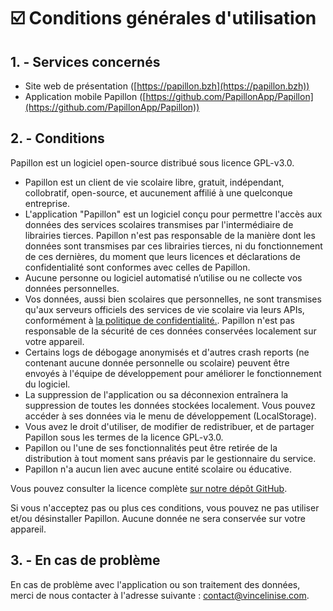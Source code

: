 # ☑️ Conditions générales d'utilisation

## 1. - Services concernés <a href="#id-1-services-concernes" id="id-1-services-concernes"></a>

* Site web de présentation ([https://papillon.bzh](https://papillon.bzh))
* Application mobile Papillon ([https://github.com/PapillonApp/Papillon](https://github.com/PapillonApp/Papillon))

## 2. - Conditions <a href="#id-2-conditions" id="id-2-conditions"></a>

Papillon est un logiciel open-source distribué sous licence GPL-v3.0.

* Papillon est un client de vie scolaire libre, gratuit, indépendant, collobratif, open-source, et aucunement affilié à une quelconque entreprise.
* L'application "Papillon" est un logiciel conçu pour permettre l'accès aux données des services scolaires transmises par l'intermédiaire de librairies tierces. Papillon n'est pas responsable de la manière dont les données sont transmises par ces librairies tierces, ni du fonctionnement de ces dernières, du moment que leurs licences et déclarations de confidentialité sont conformes avec celles de Papillon.
* Aucune personne ou logiciel automatisé n’utilise ou ne collecte vos données personnelles.
* Vos données, aussi bien scolaires que personnelles, ne sont transmises qu'aux serveurs officiels des services de vie scolaire via leurs APIs, conformément à [la politique de confidentialité.](broken-reference). Papillon n'est pas responsable de la sécurité de ces données conservées localement sur votre appareil.
* Certains logs de débogage anonymisés et d'autres crash reports (ne contenant aucune donnée personnelle ou scolaire) peuvent être envoyés à l'équipe de développement pour améliorer le fonctionnement du logiciel.
* La suppression de l'application ou sa déconnexion entraînera la suppression de toutes les données stockées localement. Vous pouvez accéder à ses données via le menu de développement (LocalStorage).
* Vous avez le droit d'utiliser, de modifier de redistribuer, et de partager Papillon sous les termes de la licence GPL-v3.0.
* Papillon ou l'une de ses fonctionnalités peut être retirée de la distribution à tout moment sans préavis par le gestionnaire du service.
* Papillon n'a aucun lien avec aucune entité scolaire ou éducative.

Vous pouvez consulter la licence complète [sur notre dépôt GitHub](https://github.com/PapillonApp/Papillon/blob/stable/LICENSE).

Si vous n'acceptez pas ou plus ces conditions, vous pouvez ne pas utiliser et/ou désinstaller Papillon. Aucune donnée ne sera conservée sur votre appareil.

## 3. - En cas de problème <a href="#id-3-en-cas-de-probleme" id="id-3-en-cas-de-probleme"></a>

En cas de problème avec l'application ou son traitement des données, merci de nous contacter à l'adresse suivante : [contact@vincelinise.com](mailto:contact@vincelinise.com).
